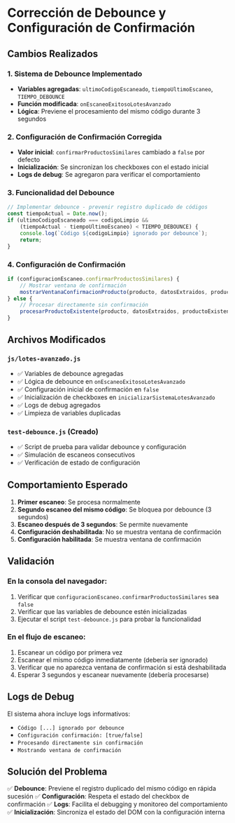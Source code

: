 # Corrección de Debounce y Configuración de Confirmación

## Cambios Realizados

### 1. Sistema de Debounce Implementado
- **Variables agregadas**: `ultimoCodigoEscaneado`, `tiempoUltimoEscaneo`, `TIEMPO_DEBOUNCE`
- **Función modificada**: `onEscaneoExitosoLotesAvanzado`
- **Lógica**: Previene el procesamiento del mismo código durante 3 segundos

### 2. Configuración de Confirmación Corregida
- **Valor inicial**: `confirmarProductosSimilares` cambiado a `false` por defecto
- **Inicialización**: Se sincronizan los checkboxes con el estado inicial
- **Logs de debug**: Se agregaron para verificar el comportamiento

### 3. Funcionalidad del Debounce
```javascript
// Implementar debounce - prevenir registro duplicado de códigos
const tiempoActual = Date.now();
if (ultimoCodigoEscaneado === codigoLimpio && 
    (tiempoActual - tiempoUltimoEscaneo) < TIEMPO_DEBOUNCE) {
    console.log(`Código ${codigoLimpio} ignorado por debounce`);
    return;
}
```

### 4. Configuración de Confirmación
```javascript
if (configuracionEscaneo.confirmarProductosSimilares) {
    // Mostrar ventana de confirmación
    mostrarVentanaConfirmacionProducto(producto, datosExtraidos, productoExistente);
} else {
    // Procesar directamente sin confirmación
    procesarProductoExistente(producto, datosExtraidos, productoExistente);
}
```

## Archivos Modificados

### `js/lotes-avanzado.js`
- ✅ Variables de debounce agregadas
- ✅ Lógica de debounce en `onEscaneoExitosoLotesAvanzado`
- ✅ Configuración inicial de confirmación en `false`
- ✅ Inicialización de checkboxes en `inicializarSistemaLotesAvanzado`
- ✅ Logs de debug agregados
- ✅ Limpieza de variables duplicadas

### `test-debounce.js` (Creado)
- ✅ Script de prueba para validar debounce y configuración
- ✅ Simulación de escaneos consecutivos
- ✅ Verificación de estado de configuración

## Comportamiento Esperado

1. **Primer escaneo**: Se procesa normalmente
2. **Segundo escaneo del mismo código**: Se bloquea por debounce (3 segundos)
3. **Escaneo después de 3 segundos**: Se permite nuevamente
4. **Configuración deshabilitada**: No se muestra ventana de confirmación
5. **Configuración habilitada**: Se muestra ventana de confirmación

## Validación

### En la consola del navegador:
1. Verificar que `configuracionEscaneo.confirmarProductosSimilares` sea `false`
2. Verificar que las variables de debounce estén inicializadas
3. Ejecutar el script `test-debounce.js` para probar la funcionalidad

### En el flujo de escaneo:
1. Escanear un código por primera vez
2. Escanear el mismo código inmediatamente (debería ser ignorado)
3. Verificar que no aparezca ventana de confirmación si está deshabilitada
4. Esperar 3 segundos y escanear nuevamente (debería procesarse)

## Logs de Debug

El sistema ahora incluye logs informativos:
- `Código [...] ignorado por debounce`
- `Configuración confirmación: [true/false]`
- `Procesando directamente sin confirmación`
- `Mostrando ventana de confirmación`

## Solución del Problema

✅ **Debounce**: Previene el registro duplicado del mismo código en rápida sucesión
✅ **Configuración**: Respeta el estado del checkbox de confirmación
✅ **Logs**: Facilita el debugging y monitoreo del comportamiento
✅ **Inicialización**: Sincroniza el estado del DOM con la configuración interna
